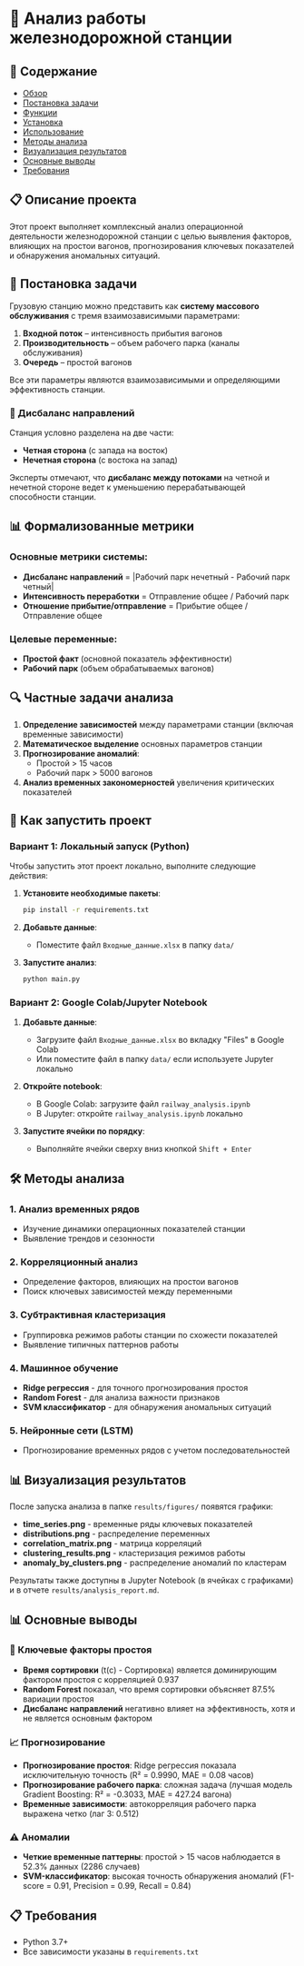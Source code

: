 # 🚂 Анализ работы железнодорожной станции

## 📖 Содержание
- [Обзор](#обзор)
- [Постановка задачи](#постановка-задачи)
- [Функции](#функции)
- [Установка](#установка)
- [Использование](#использование)
- [Методы анализа](#методы-анализа)
- [Визуализация результатов](#визуализация-результатов)
- [Основные выводы](#основные-выводы)
- [Требования](#требования)


## 📋 Описание проекта

Этот проект выполняет комплексный анализ операционной деятельности железнодорожной станции с целью выявления факторов, влияющих на простои вагонов, прогнозирования ключевых показателей и обнаружения аномальных ситуаций.

## 🎯 Постановка задачи

Грузовую станцию можно представить как **систему массового обслуживания** с тремя взаимозависимыми параметрами:

1. **Входной поток** – интенсивность прибытия вагонов
2. **Производительность** – объем рабочего парка (каналы обслуживания)  
3. **Очередь** – простой вагонов

Все эти параметры являются взаимозависимыми и определяющими эффективность станции.

### 🔄 Дисбаланс направлений

Станция условно разделена на две части:
- **Четная сторона** (с запада на восток)
- **Нечетная сторона** (с востока на запад)

Эксперты отмечают, что **дисбаланс между потоками** на четной и нечетной стороне ведет к уменьшению перерабатывающей способности станции.

## 📊 Формализованные метрики

### Основные метрики системы:
- **Дисбаланс направлений** = |Рабочий парк нечетный - Рабочий парк четный|
- **Интенсивность переработки** = Отправление общее / Рабочий парк  
- **Отношение прибытие/отправление** = Прибытие общее / Отправление общее

### Целевые переменные:
- **Простой факт** (основной показатель эффективности)
- **Рабочий парк** (объем обрабатываемых вагонов)

## 🔍 Частные задачи анализа

1. **Определение зависимостей** между параметрами станции (включая временные зависимости)
2. **Математическое выделение** основных параметров станции
3. **Прогнозирование аномалий**: 
   - Простой > 15 часов
   - Рабочий парк > 5000 вагонов
4. **Анализ временных закономерностей** увеличения критических показателей

## 🚀 Как запустить проект

### Вариант 1: Локальный запуск (Python)

Чтобы запустить этот проект локально, выполните следующие действия:

1. **Установите необходимые пакеты**:
    ```bash
    pip install -r requirements.txt
    ``` 
2. **Добавьте данные**:
    - Поместите файл `Входные_данные.xlsx` в папку `data/`
     
3. **Запустите анализ**:
    ```bash
    python main.py
    ```

### Вариант 2: Google Colab/Jupyter Notebook

1. **Добавьте данные**:
    - Загрузите файл `Входные_данные.xlsx` во вкладку "Files" в Google Colab
    - Или поместите файл в папку `data/` если используете Jupyter локально

2. **Откройте notebook**:
    - В Google Colab: загрузите файл `railway_analysis.ipynb`
    - В Jupyter: откройте `railway_analysis.ipynb` локально

3. **Запустите ячейки по порядку**:
    - Выполняйте ячейки сверху вниз кнопкой `Shift + Enter`

## 🛠️ Методы анализа

### 1. **Анализ временных рядов**
- Изучение динамики операционных показателей станции
- Выявление трендов и сезонности

### 2. **Корреляционный анализ**
- Определение факторов, влияющих на простои вагонов
- Поиск ключевых зависимостей между переменными

### 3. **Субтрактивная кластеризация**
- Группировка режимов работы станции по схожести показателей
- Выявление типичных паттернов работы

### 4. **Машинное обучение**
- **Ridge регрессия** - для точного прогнозирования простоя
- **Random Forest** - для анализа важности признаков
- **SVM классификатор** - для обнаружения аномальных ситуаций

### 5. **Нейронные сети (LSTM)**
- Прогнозирование временных рядов с учетом последовательностей

## 📊 Визуализация результатов

После запуска анализа в папке `results/figures/` появятся графики:

- **time_series.png** - временные ряды ключевых показателей
- **distributions.png** - распределение переменных
- **correlation_matrix.png** - матрица корреляций
- **clustering_results.png** - кластеризация режимов работы
- **anomaly_by_clusters.png** - распределение аномалий по кластерам

Результаты также доступны в Jupyter Notebook (в ячейках с графиками) и в отчете `results/analysis_report.md`.

## 📊 Основные выводы

### 🔑 Ключевые факторы простоя
- **Время сортировки** (t(c) - Сортировка) является доминирующим фактором простоя с корреляцией 0.937
- **Random Forest** показал, что время сортировки объясняет 87.5% вариации простоя
- **Дисбаланс направлений** негативно влияет на эффективность, хотя и не является основным фактором

### 📈 Прогнозирование
- **Прогнозирование простоя**: Ridge регрессия показала исключительную точность (R² = 0.9990, MAE = 0.08 часов)
- **Прогнозирование рабочего парка**: сложная задача (лучшая модель Gradient Boosting: R² = -0.3033, MAE = 427.24 вагона)
- **Временные зависимости**: автокорреляция рабочего парка выражена четко (лаг 3: 0.512)

### ⚠️ Аномалии
- **Четкие временные паттерны**: простой > 15 часов наблюдается в 52.3% данных (2286 случаев)
- **SVM-классификатор**: высокая точность обнаружения аномалий (F1-score = 0.91, Precision = 0.99, Recall = 0.84)

## 📋 Требования

- Python 3.7+
- Все зависимости указаны в `requirements.txt`
